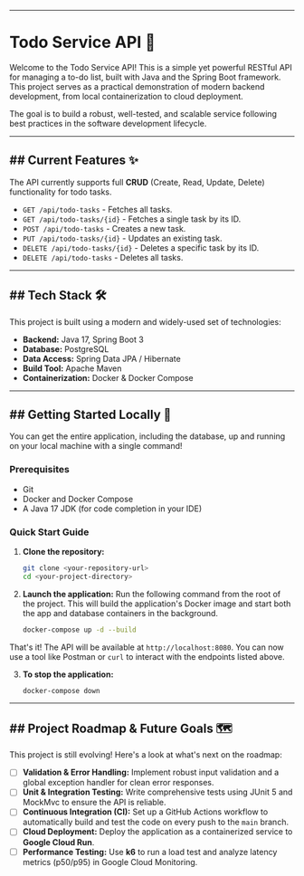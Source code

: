 -----

# Todo Service API 📝

Welcome to the Todo Service API\! This is a simple yet powerful RESTful API for managing a to-do list, built with Java and the Spring Boot framework. This project serves as a practical demonstration of modern backend development, from local containerization to cloud deployment.

The goal is to build a robust, well-tested, and scalable service following best practices in the software development lifecycle.

-----

## \#\# Current Features ✨

The API currently supports full **CRUD** (Create, Read, Update, Delete) functionality for todo tasks.

  * `GET /api/todo-tasks` - Fetches all tasks.
  * `GET /api/todo-tasks/{id}` - Fetches a single task by its ID.
  * `POST /api/todo-tasks` - Creates a new task.
  * `PUT /api/todo-tasks/{id}` - Updates an existing task.
  * `DELETE /api/todo-tasks/{id}` - Deletes a specific task by its ID.
  * `DELETE /api/todo-tasks` - Deletes all tasks.

-----

## \#\# Tech Stack 🛠️

This project is built using a modern and widely-used set of technologies:

  * **Backend:** Java 17, Spring Boot 3
  * **Database:** PostgreSQL
  * **Data Access:** Spring Data JPA / Hibernate
  * **Build Tool:** Apache Maven
  * **Containerization:** Docker & Docker Compose

-----

## \#\# Getting Started Locally 🚀

You can get the entire application, including the database, up and running on your local machine with a single command\!

### Prerequisites

  * Git
  * Docker and Docker Compose
  * A Java 17 JDK (for code completion in your IDE)

### Quick Start Guide

1.  **Clone the repository:**

    ```bash
    git clone <your-repository-url>
    cd <your-project-directory>
    ```

2.  **Launch the application:**
    Run the following command from the root of the project. This will build the application's Docker image and start both the app and database containers in the background.

    ```bash
    docker-compose up -d --build
    ```

That's it\! The API will be available at `http://localhost:8080`. You can now use a tool like Postman or `curl` to interact with the endpoints listed above.

3.  **To stop the application:**
    ```bash
    docker-compose down
    ```

-----

## \#\# Project Roadmap & Future Goals 🗺️

This project is still evolving\! Here's a look at what's next on the roadmap:

  * [ ] **Validation & Error Handling:** Implement robust input validation and a global exception handler for clean error responses.
  * [ ] **Unit & Integration Testing:** Write comprehensive tests using JUnit 5 and MockMvc to ensure the API is reliable.
  * [ ] **Continuous Integration (CI):** Set up a GitHub Actions workflow to automatically build and test the code on every push to the `main` branch.
  * [ ] **Cloud Deployment:** Deploy the application as a containerized service to **Google Cloud Run**.
  * [ ] **Performance Testing:** Use **k6** to run a load test and analyze latency metrics (p50/p95) in Google Cloud Monitoring.
